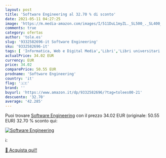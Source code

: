 ```yaml
---
layout: post
title: 'Software Engineering al 32.70 % di sconto'
date: 2021-05-11 04:27:25
image: 'https://m.media-amazon.com/images/I/511DuL1myZL._SL500_._SL400_.jpg'
comments: true
category: ofertas
author: 'tole.es'
slug: '9332582696-it Software Engineering'
sku: '9332582696-it'
tags: [ 'Informatica, Web e Digital Media','Libri','Libri universitari','Libri universitari informatica','Progettazione e ingegneria del software','Programmazione', ]
actualPrice: 34.02 EUR
currency: EUR
price: 34.02
comparePrice: 50.55 EUR
prodname: 'Software Engineering'
country: 'it'
flag: '🇮🇹'
brand: ''
buyurl: 'https://www.amazon.it/dp/9332582696/?tag=tolees00-21'
descuento: '32.70'
average: '42.285'
---
```


Puoi trovare [Software Engineering](https://www.amazon.it/dp/9332582696/?tag=tolees00-21) con il prezzo 34.02 EUR (originale: 50.55 EUR) 32.70 % sconto qui:

[![Software Engineering](https://m.media-amazon.com/images/I/511DuL1myZL._SL500_._SL400_.jpg)](https://www.amazon.it/dp/9332582696/?tag=tolees00-21)

ℹ️:


[🛒 Acquista qui!!](https://www.amazon.it/dp/9332582696/?tag=tolees00-21)
